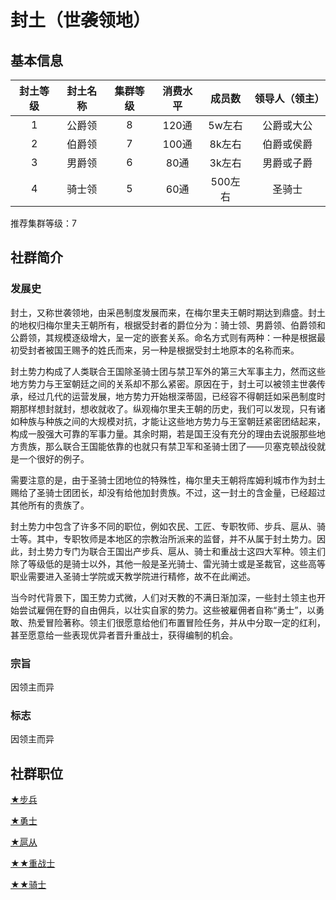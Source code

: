 # 封土（世袭领地）

## 基本信息

封土等级|封土名称|集群等级|消费水平|成员数|领导人（领主）
:--:|:--:|:--:|:--:|:--:|:--:
1|公爵领|8|120通|5w左右|公爵或大公
2|伯爵领|7|100通|8k左右|伯爵或侯爵
3|男爵领|6|80通|3k左右|男爵或子爵
4|骑士领|5|60通|500左右|圣骑士

推荐集群等级：7

## 社群简介

### 发展史

封土，又称世袭领地，由采邑制度发展而来，在梅尔里夫王朝时期达到鼎盛。封土的地权归梅尔里夫王朝所有，根据受封者的爵位分为：骑士领、男爵领、伯爵领和公爵领，其规模逐级增大，呈一定的嵌套关系。命名方式则有两种：一种是根据最初受封者被国王赐予的姓氏而来，另一种是根据受封土地原本的名称而来。

封土势力构成了人类联合王国除圣骑士团与禁卫军外的第三大军事主力，然而这些地方势力与王室朝廷之间的关系却不那么紧密。原因在于，封土可以被领主世袭传承，经过几代的运营发展，地方势力开始根深蒂固，已经容不得朝廷如采邑制度时期那样想封就封，想收就收了。纵观梅尔里夫王朝的历史，我们可以发现，只有诸如种族与种族之间的大规模对抗，才能让这些地方势力与王室朝廷紧密团结起来，构成一股强大可靠的军事力量。其余时期，若是国王没有充分的理由去说服那些地方贵族，那么联合王国能依靠的也就只有禁卫军和圣骑士团了——贝塞克顿战役就是一个很好的例子。

需要注意的是，由于圣骑士团地位的特殊性，梅尔里夫王朝将库姆利城市作为封土赐给了圣骑士团团长，却没有给他加封贵族。不过，这一封土的含金量，已经超过其他所有的贵族了。

封土势力中包含了许多不同的职位，例如农民、工匠、专职牧师、步兵、扈从、骑士等。其中，专职牧师是本地区的宗教治所派来的监督，并不从属于封土势力。因此，封土势力专门为联合王国出产步兵、扈从、骑士和重战士这四大军种。领主们除了等级低的是骑士以外，其他一般是圣光骑士、雷光骑士或是圣裁官，这些高等职业需要进入圣骑士学院或天教学院进行精修，故不在此阐述。

当今时代背景下，国王势力式微，人们对天教的不满日渐加深，一些封土领主也开始尝试雇佣在野的自由佣兵，以壮实自家的势力。这些被雇佣者自称“勇士”，以勇敢、热爱冒险著称。领主们很愿意给他们布置冒险任务，并从中分取一定的红利，甚至愿意给一些表现优异者晋升重战士，获得编制的机会。

### 宗旨

因领主而异

### 标志

因领主而异

## 社群职位

<a href="../footman" target="_blank">★步兵</a>

<a href="../valor" target="_blank">★勇士</a>

<a href="../squire" target="_blank">★扈从</a>

<a href="../heavyWarrior" target="_blank">★★重战士</a>

<a href="../knight" target="_blank">★★骑士</a>
